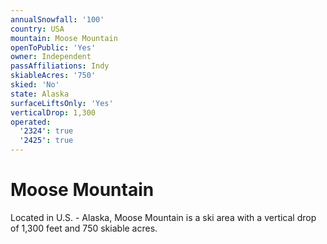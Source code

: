 ```yaml
---
annualSnowfall: '100'
country: USA
mountain: Moose Mountain
openToPublic: 'Yes'
owner: Independent
passAffiliations: Indy
skiableAcres: '750'
skied: 'No'
state: Alaska
surfaceLiftsOnly: 'Yes'
verticalDrop: 1,300
operated:
  '2324': true
  '2425': true
---
```



# Moose Mountain

Located in U.S. - Alaska, Moose Mountain is a ski area with a vertical drop of 1,300 feet and 750 skiable acres.
